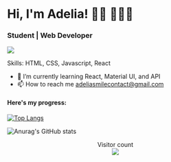 # Hi, I'm Adelia! 👋🏾 👩🏾‍💻
### Student | Web Developer
![](https://komarev.com/ghpvc/?username=your-github-username&style=flat-square&color=61DBFB)

Skills: HTML, CSS, Javascript, React

- 🌱 I’m currently learning React, Material UI, and API 
- 📫 How to reach me adeliasmilecontact@gmail.com 

#### Here's my progress:
[![Top Langs](https://github-readme-stats.vercel.app/api/top-langs/?username=itsadeliasembiring&theme=react)](https://github.com/anuraghazra/github-readme-stats)

![Anurag's GitHub stats](https://github-readme-stats.vercel.app/api?username=itsadeliasembiring&show_icons=true&theme=react)
<p align="center"> 
  Visitor count<br>
  <img src="https://profile-counter.glitch.me/itsadeliasembiring/count.svg" />
</p>
